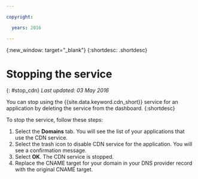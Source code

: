 ```yaml
---

copyright:

  years: 2016

---
```


{:new_window: target="_blank"}
{:shortdesc: .shortdesc}

# Stopping the service  
{: #stop_cdn}
*Last updated: 03 May 2016*

You can stop using the {{site.data.keyword.cdn_short}} service for an application by deleting the service from the dashboard.
{:shortdesc}

To stop the service, follow these steps:
 
1. Select the **Domains** tab. You will see the list of your applications that use the CDN service.  
2. Select the trash icon to disable CDN service for the application. You will see a confirmation message.  
3. Select **OK**. The CDN service is stopped.
4. Replace the CNAME target for your domain in your DNS provider record with the original CNAME target.

